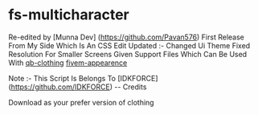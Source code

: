 # fs-multicharacter

Re-edited by [Munna Dev] (https://github.com/Pavan576)
First Release From My Side Which Is An CSS Edit
Updated :- Changed Ui Theme
Fixed Resolution For Smaller Screens
Given Support Files Which Can Be Used With 
[qb-clothing](https://github.com/qbcore-framework/qb-clothing)
[fivem-appearence](https://github.com/iLLeniumStudios/fivem-appearance)

Note :- This Script Is Belongs To [IDKFORCE] (https://github.com/IDKFORCE) -- Credits

Download as your prefer version of clothing
